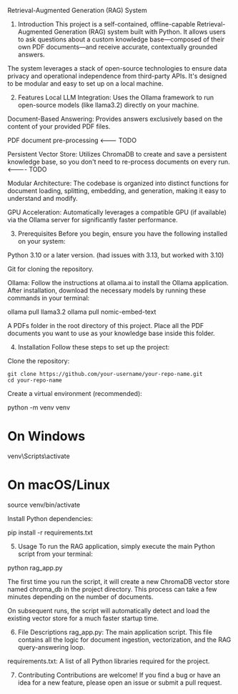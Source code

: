 Retrieval-Augmented Generation (RAG) System
1. Introduction
This project is a self-contained, offline-capable Retrieval-Augmented Generation (RAG) system built with Python. It allows users to ask questions about a custom knowledge base—composed of their own PDF documents—and receive accurate, contextually grounded answers.

The system leverages a stack of open-source technologies to ensure data privacy and operational independence from third-party APIs. It's designed to be modular and easy to set up on a local machine.

2. Features
Local LLM Integration: Uses the Ollama framework to run open-source models (like llama3.2) directly on your machine.

Document-Based Answering: Provides answers exclusively based on the content of your provided PDF files.

PDF document pre-processing <--- TODO

Persistent Vector Store: Utilizes ChromaDB to create and save a persistent knowledge base, so you don't need to re-process documents on every run. <---- TODO

Modular Architecture: The codebase is organized into distinct functions for document loading, splitting, embedding, and generation, making it easy to understand and modify.

GPU Acceleration: Automatically leverages a compatible GPU (if available) via the Ollama server for significantly faster performance.

3. Prerequisites
Before you begin, ensure you have the following installed on your system:

Python 3.10 or a later version. (had issues with 3.13, but worked with 3.10)

Git for cloning the repository.

Ollama: Follow the instructions at ollama.ai to install the Ollama application. After installation, download the necessary models by running these commands in your terminal:

ollama pull llama3.2
ollama pull nomic-embed-text

A PDFs folder in the root directory of this project. Place all the PDF documents you want to use as your knowledge base inside this folder.

4. Installation
Follow these steps to set up the project:

Clone the repository:

```
git clone https://github.com/your-username/your-repo-name.git
cd your-repo-name
```
Create a virtual environment (recommended):

python -m venv venv
# On Windows
venv\Scripts\activate
# On macOS/Linux
source venv/bin/activate

Install Python dependencies:

pip install -r requirements.txt

5. Usage
To run the RAG application, simply execute the main Python script from your terminal:

python rag_app.py

The first time you run the script, it will create a new ChromaDB vector store named chroma_db in the project directory. This process can take a few minutes depending on the number of documents.

On subsequent runs, the script will automatically detect and load the existing vector store for a much faster startup time.

6. File Descriptions
rag_app.py: The main application script. This file contains all the logic for document ingestion, vectorization, and the RAG query-answering loop.

requirements.txt: A list of all Python libraries required for the project.

7. Contributing
Contributions are welcome! If you find a bug or have an idea for a new feature, please open an issue or submit a pull request.

